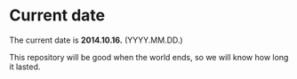 # Current date

The current date is **2014.10.16.** (YYYY.MM.DD.)

This repository will be good when the world ends, so we will know how long it lasted.